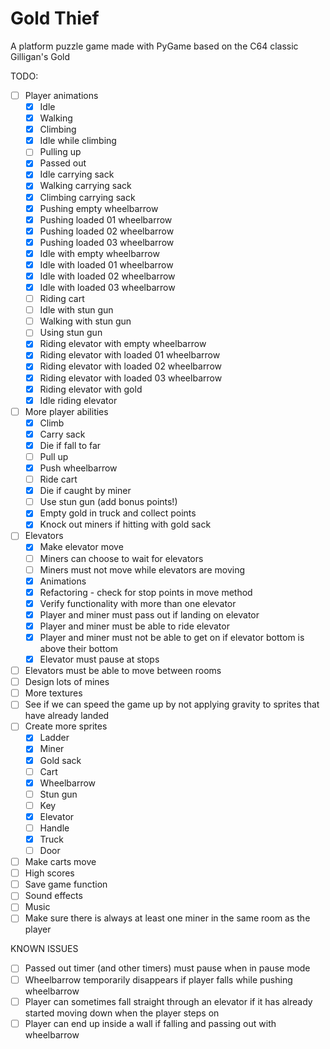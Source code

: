 # Gold Thief
A platform puzzle game made with PyGame based on the C64 classic Gilligan's Gold

TODO:  
- [ ] Player animations  
    - [x] Idle
    - [x] Walking
    - [x] Climbing
    - [x] Idle while climbing
    - [ ] Pulling up
    - [x] Passed out
    - [x] Idle carrying sack
    - [x] Walking carrying sack
    - [x] Climbing carrying sack
    - [x] Pushing empty wheelbarrow
    - [x] Pushing loaded 01 wheelbarrow
    - [x] Pushing loaded 02 wheelbarrow
    - [x] Pushing loaded 03 wheelbarrow
    - [x] Idle with empty wheelbarrow
    - [x] Idle with loaded 01 wheelbarrow
    - [x] Idle with loaded 02 wheelbarrow
    - [x] Idle with loaded 03 wheelbarrow
    - [ ] Riding cart
    - [ ] Idle with stun gun
    - [ ] Walking with stun gun
    - [ ] Using stun gun
    - [x] Riding elevator with empty wheelbarrow 
    - [x] Riding elevator with loaded 01 wheelbarrow
    - [x] Riding elevator with loaded 02 wheelbarrow
    - [x] Riding elevator with loaded 03 wheelbarrow
    - [x] Riding elevator with gold
    - [x] Idle riding elevator
- [ ] More player abilities
    - [x] Climb
    - [x] Carry sack
    - [x] Die if fall to far
    - [ ] Pull up
    - [x] Push wheelbarrow
    - [ ] Ride cart   
    - [x] Die if caught by miner 
    - [ ] Use stun gun (add bonus points!)    
    - [x] Empty gold in truck and collect points
    - [x] Knock out miners if hitting with gold sack
- [ ] Elevators
    - [x] Make elevator move
    - [ ] Miners can choose to wait for elevators
    - [ ] Miners must not move while elevators are moving
    - [x] Animations
    - [x] Refactoring - check for stop points in move method
    - [x] Verify functionality with more than one elevator    
    - [x] Player and miner must pass out if landing on elevator
    - [x] Player and miner must be able to ride elevator
    - [x] Player and miner must not be able to get on if elevator bottom is above their bottom
    - [x] Elevator must pause at stops
- [ ] Elevators must be able to move between rooms    
- [ ] Design lots of mines
- [ ] More textures
- [ ] See if we can speed the game up by not applying gravity to sprites that have already landed
- [ ] Create more sprites
    - [X] Ladder
    - [X] Miner
    - [X] Gold sack
    - [ ] Cart
    - [x] Wheelbarrow
    - [ ] Stun gun
    - [ ] Key
    - [x] Elevator
    - [ ] Handle
    - [x] Truck
    - [ ] Door  
- [ ] Make carts move
- [ ] High scores
- [ ] Save game function
- [ ] Sound effects
- [ ] Music
- [ ] Make sure there is always at least one miner in the same room as the player
    
KNOWN ISSUES
- [ ] Passed out timer (and other timers) must pause when in pause mode
- [ ] Wheelbarrow temporarily disappears if player falls while pushing wheelbarrow
- [ ] Player can sometimes fall straight through an elevator if it has already started moving down when the player steps on
- [ ] Player can end up inside a wall if falling and passing out with wheelbarrow
